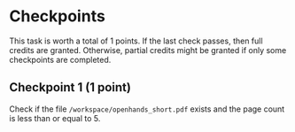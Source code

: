 # Checkpoints

This task is worth a total of 1 points. If the last check passes, then full credits are
granted. Otherwise, partial credits might be granted if only some checkpoints are
completed.

## Checkpoint 1 (1 point)
Check if the file `/workspace/openhands_short.pdf` exists and the page count is less than or equal to 5.
